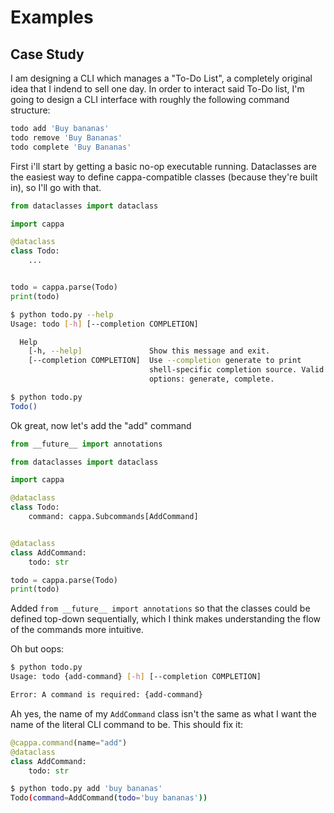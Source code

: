 # Examples

## Case Study

I am designing a CLI which manages a "To-Do List", a completely original idea
that I indend to sell one day. In order to interact said To-Do list, I'm going to
design a CLI interface with roughly the following command structure:

```bash
todo add 'Buy bananas'
todo remove 'Buy Bananas'
todo complete 'Buy Bananas'
```

First i'll start by getting a basic no-op executable running. Dataclasses are the
easiest way to define cappa-compatible classes (because they're built in), so I'll
go with that.

```python
from dataclasses import dataclass

import cappa

@dataclass
class Todo:
    ...


todo = cappa.parse(Todo)
print(todo)
```

```bash
$ python todo.py --help
Usage: todo [-h] [--completion COMPLETION]

  Help
    [-h, --help]               Show this message and exit.
    [--completion COMPLETION]  Use --completion generate to print
                               shell-specific completion source. Valid
                               options: generate, complete.

$ python todo.py
Todo()
```

Ok great, now let's add the "add" command

```python
from __future__ import annotations

from dataclasses import dataclass

import cappa

@dataclass
class Todo:
    command: cappa.Subcommands[AddCommand]


@dataclass
class AddCommand:
    todo: str

todo = cappa.parse(Todo)
print(todo)
```

Added `from __future__ import annotations` so that the classes could be defined
top-down sequentially, which I think makes understanding the flow of the commands
more intuitive.

Oh but oops:

```bash
$ python todo.py
Usage: todo {add-command} [-h] [--completion COMPLETION]

Error: A command is required: {add-command}
```

Ah yes, the name of my `AddCommand` class isn't the same as what I want the name of the literal CLI command to be. This should fix it:

```python
@cappa.command(name="add")
@dataclass
class AddCommand:
    todo: str
```

```bash
$ python todo.py add 'buy bananas'
Todo(command=AddCommand(todo='buy bananas'))
```
